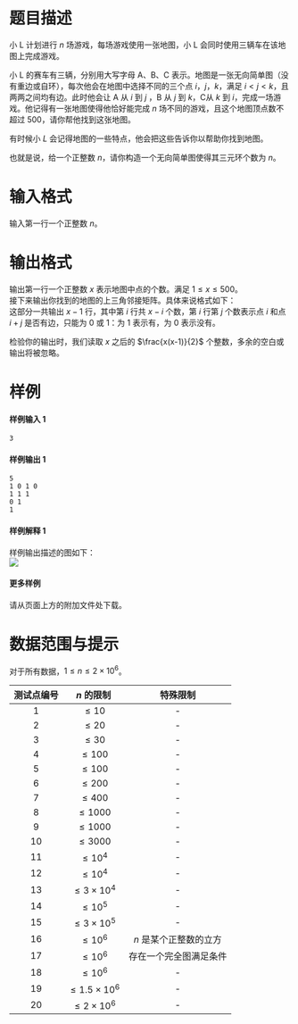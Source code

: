 
# 题目描述

小 L 计划进行 $n$ 场游戏，每场游戏使用一张地图，小 L 会同时使用三辆车在该地图上完成游戏。

小 L 的赛车有三辆，分别用大写字母 A、B、C 表示。地图是一张无向简单图（没有重边或自环），每次他会在地图中选择不同的三个点 $i$，$j$，$k$，满足 $i<j<k$，且两两之间均有边。此时他会让 A 从 $i$ 到 $j$ ，B 从 $j$ 到 $k$，C从 $k$ 到 $i$，完成一场游戏。他记得有一张地图使得他恰好能完成 $n$ 场不同的游戏，且这个地图顶点数不超过 $500$，请你帮他找到这张地图。

有时候小 $L$ 会记得地图的一些特点，他会把这些告诉你以帮助你找到地图。

也就是说，给一个正整数 $n$，请你构造一个无向简单图使得其三元环个数为 $n$。

# 输入格式

输入第一行一个正整数 $n$。

# 输出格式

输出第一行一个正整数 $x$ 表示地图中点的个数。满足 $1\le x\le 500$。  
接下来输出你找到的地图的上三角邻接矩阵。具体来说格式如下：  
这部分一共输出 $x-1$ 行，其中第 $i$ 行共 $x-i$ 个数，第 $i$ 行第 $j$ 个数表示点 $i$ 和点 $i+j$ 是否有边，只能为 $0$ 或 $1$：为 $1$ 表示有，为 $0$ 表示没有。

检验你的输出时，我们读取 $x$ 之后的 $\frac{x(x-1)}{2}$ 个整数，多余的空白或输出将被忽略。

# 样例

#### 样例输入 1
```plain
3
```

#### 样例输出 1
```plain
5
1 0 1 0
1 1 1
0 1
1
```

#### 样例解释 1
样例输出描述的图如下：  
![](/source/loj/540/img/aHR0cHM6Ly9sb2ouYWMvcHJvYmxlbS8xL3Rlc3RkYXRhL2Rvd25sb2FkL3AxLnBuZw==.png)

#### 更多样例
请从页面上方的附加文件处下载。


# 数据范围与提示

对于所有数据，$1\le n\le 2\times 10^6$。

<!-- BEGIN: Migrated markdown table -->

| 测试点编号 | $n$ 的限制 | 特殊限制 |
|:-:|:-:|:-:|
| 1 | $\le 10$ | - |
| 2 | $\le 20$ | - |
| 3 | $\le 30$ | - |
| 4 | $\le 100$ | - |
| 5 | $\le 100$ | - |
| 6 | $\le 200$ | - |
| 7 | $\le 400$ | - |
| 8 | $\le 1000$ | - |
| 9 | $\le 1000$ | - |
| 10 | $\le 3000$ | - |
| 11 | $\le 10^4$ | - |
| 12 | $\le 10^4$ | - |
| 13 | $\le 3\times 10^4$ | - |
| 14 | $\le 10^5$ | - |
| 15 | $\le 3\times 10^5$ | - |
| 16 | $\le 10^6$ | $n$ 是某个正整数的立方 |
| 17 | $\le 10^6$ | 存在一个完全图满足条件 |
| 18 | $\le 10^6$ | - |
| 19 | $\le 1.5\times 10^6$ | - |
| 20 | $\le 2\times 10^6$ | - |

<!-- Migrated from original HTML table:
<table class='ui table'>
	<thead>
		<tr>
			<th style='text-align: center'> 测试点编号 </th>
			<th style='text-align: center'> $n$ 的限制 </th>
			<th style='text-align: center'> 特殊限制 </th>
		</tr>
	</thead>
	<tbody>
		<tr>
			<td style='text-align: center; border-right: rgba(34, 36, 38, 0.1) 1px solid;'>1</td>
			<td style='text-align: center; border-right: rgba(34, 36, 38, 0.1) 1px solid;'> $\le 10$ </td>
			<td style='text-align: center' rowspan='15'> - </td>
		</tr>
		<tr>
			<td style='text-align: center; border-right: rgba(34, 36, 38, 0.1) 1px solid;'>2</td>
			<td style='text-align: center; border-right: rgba(34, 36, 38, 0.1) 1px solid;'> $\le 20$ </td>
		</tr>
		<tr>
			<td style='text-align: center; border-right: rgba(34, 36, 38, 0.1) 1px solid;'>3</td>
			<td style='text-align: center; border-right: rgba(34, 36, 38, 0.1) 1px solid;'> $\le 30$ </td>
		</tr>
		<tr>
			<td style='text-align: center; border-right: rgba(34, 36, 38, 0.1) 1px solid;'>4</td>
			<td style='text-align: center; border-right: rgba(34, 36, 38, 0.1) 1px solid;' rowspan='2'> $\le 100$ </td>
		</tr>
		<tr>
			<td style='text-align: center; border-right: rgba(34, 36, 38, 0.1) 1px solid;'>5</td>
		</tr>
		<tr>
			<td style='text-align: center; border-right: rgba(34, 36, 38, 0.1) 1px solid;'>6</td>
			<td style='text-align: center; border-right: rgba(34, 36, 38, 0.1) 1px solid;'> $\le 200$ </td>
		</tr>
		<tr>
			<td style='text-align: center; border-right: rgba(34, 36, 38, 0.1) 1px solid;'>7</td>
			<td style='text-align: center; border-right: rgba(34, 36, 38, 0.1) 1px solid;'> $\le 400$ </td>
		</tr>
		<tr>
			<td style='text-align: center; border-right: rgba(34, 36, 38, 0.1) 1px solid;'>8</td>
			<td style='text-align: center; border-right: rgba(34, 36, 38, 0.1) 1px solid;' rowspan='2'> $\le 1000$ </td>
		</tr>
		<tr>
			<td style='text-align: center; border-right: rgba(34, 36, 38, 0.1) 1px solid;'>9</td>
		</tr>
		<tr>
			<td style='text-align: center; border-right: rgba(34, 36, 38, 0.1) 1px solid;'>10</td>
			<td style='text-align: center; border-right: rgba(34, 36, 38, 0.1) 1px solid;'> $\le 3000$ </td>
		</tr>
		<tr>
			<td style='text-align: center; border-right: rgba(34, 36, 38, 0.1) 1px solid;'>11</td>
			<td style='text-align: center; border-right: rgba(34, 36, 38, 0.1) 1px solid;' rowspan='2'> $\le 10^4$ </td>
		</tr>
		<tr>
			<td style='text-align: center; border-right: rgba(34, 36, 38, 0.1) 1px solid;'>12</td>
		</tr>
		<tr>
			<td style='text-align: center; border-right: rgba(34, 36, 38, 0.1) 1px solid;'>13</td>
			<td style='text-align: center; border-right: rgba(34, 36, 38, 0.1) 1px solid;'> $\le 3\times 10^4$ </td>
		</tr>
		<tr>
			<td style='text-align: center; border-right: rgba(34, 36, 38, 0.1) 1px solid;'>14</td>
			<td style='text-align: center; border-right: rgba(34, 36, 38, 0.1) 1px solid;'> $\le 10^5$ </td>
		</tr>
		<tr>
			<td style='text-align: center; border-right: rgba(34, 36, 38, 0.1) 1px solid;'>15</td>
			<td style='text-align: center; border-right: rgba(34, 36, 38, 0.1) 1px solid;'> $\le 3\times 10^5$ </td>
		</tr>
		<tr>
			<td style='text-align: center; border-right: rgba(34, 36, 38, 0.1) 1px solid;'>16</td>
			<td style='text-align: center; border-right: rgba(34, 36, 38, 0.1) 1px solid;' rowspan='3'> $\le 10^6$ </td>
			<td style='text-align: center'> $n$ 是某个正整数的立方 </td>
		</tr>
		<tr>
			<td style='text-align: center; border-right: rgba(34, 36, 38, 0.1) 1px solid;'>17</td>
			<td style='text-align: center'> 存在一个完全图满足条件 </td>
		</tr>
		<tr>
			<td style='text-align: center; border-right: rgba(34, 36, 38, 0.1) 1px solid;'>18</td>
			<td style='text-align: center' rowspan='3'> - </td>
		</tr>
		<tr>
			<td style='text-align: center; border-right: rgba(34, 36, 38, 0.1) 1px solid;'>19</td>
			<td style='text-align: center; border-right: rgba(34, 36, 38, 0.1) 1px solid;'> $\le 1.5\times 10^6$ </td>
		</tr>
		<tr>
			<td style='text-align: center; border-right: rgba(34, 36, 38, 0.1) 1px solid;'>20</td>
			<td style='text-align: center; border-right: rgba(34, 36, 38, 0.1) 1px solid;'> $\le 2\times 10^6$ </td>
		</tr>
	</tbody>
</table>
-->

<!-- END: Migrated markdown table -->

